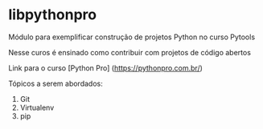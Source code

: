 # libpythonpro
Módulo para exemplificar construção de projetos Python no curso Pytools

Nesse curos é ensinado como contribuir com projetos de código abertos

Link para o curso [Python Pro] (https://pythonpro.com.br/)

Tópicos a serem abordados:
 1. Git
 2. Virtualenv
 3. pip